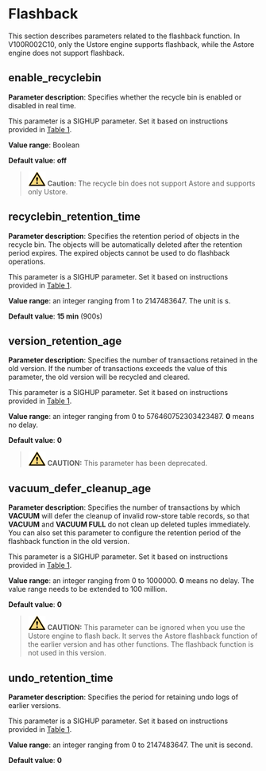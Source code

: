 # Flashback<a name="EN-US_TOPIC_0000001104548132"></a>

This section describes parameters related to the flashback function. In V100R002C10, only the Ustore engine supports flashback, while the Astore engine does not support flashback.

## enable\_recyclebin<a name="section59681653121117"></a>

**Parameter description**: Specifies whether the recycle bin is enabled or disabled in real time.

This parameter is a SIGHUP parameter. Set it based on instructions provided in  [Table 1](../DatabaseAdministrationGuide/resetting-parameters.md#en-us_topic_0283137176_en-us_topic_0237121562_en-us_topic_0059777490_t91a6f212010f4503b24d7943aed6d846).

**Value range**: Boolean

**Default value**:  **off**

>![](./public_sys-resources/icon-caution.gif) **Caution:**
>The recycle bin does not support Astore and supports only Ustore.

## recyclebin\_retention\_time<a name="section9443171010611"></a>

**Parameter description**: Specifies the retention period of objects in the recycle bin. The objects will be automatically deleted after the retention period expires. The expired
objects cannot be used to do flashback operations.

This parameter is a SIGHUP parameter. Set it based on instructions provided in  [Table 1](../DatabaseAdministrationGuide/resetting-parameters.md#en-us_topic_0283137176_en-us_topic_0237121562_en-us_topic_0059777490_t91a6f212010f4503b24d7943aed6d846).

**Value range**: an integer ranging from 1 to 2147483647. The unit is s.

**Default value**:  **15 min**  \(900s\)

## version\_retention\_age<a name="section464416433618"></a>

**Parameter description**: Specifies the number of transactions retained in the old version. If the number of transactions exceeds the value of this parameter, the old version will be recycled and cleared.

This parameter is a SIGHUP parameter. Set it based on instructions provided in  [Table 1](../DatabaseAdministrationGuide/resetting-parameters.md#en-us_topic_0283137176_en-us_topic_0237121562_en-us_topic_0059777490_t91a6f212010f4503b24d7943aed6d846).

**Value range**: an integer ranging from 0 to 576460752303423487.  **0**  means no delay.

**Default value**:  **0**

>![](public_sys-resources/icon-caution.gif) **CAUTION:** 
>This parameter has been deprecated.

## vacuum\_defer\_cleanup\_age<a name="section1613641811206"></a>

**Parameter description**: Specifies the number of transactions by which  **VACUUM**  will defer the cleanup of invalid row-store table records, so that  **VACUUM**  and  **VACUUM FULL**  do not clean up deleted tuples immediately. You can also set this parameter to configure the retention period of the flashback function in the old version.

This parameter is a SIGHUP parameter. Set it based on instructions provided in  [Table 1](../DatabaseAdministrationGuide/resetting-parameters.md#en-us_topic_0283137176_en-us_topic_0237121562_en-us_topic_0059777490_t91a6f212010f4503b24d7943aed6d846).

**Value range**: an integer ranging from 0 to 1000000.  **0**  means no delay. The value range needs to be extended to 100 million.

**Default value**:  **0**

>![](public_sys-resources/icon-caution.gif) **CAUTION:** 
>This parameter can be ignored when you use the Ustore engine to flash back. It serves the Astore flashback function of the earlier version and has other functions. The flashback function is not used in this version.

## undo\_retention\_time<a name="section179846211004"></a>

**Parameter description**: Specifies the period for retaining undo logs of earlier versions.

This parameter is a SIGHUP parameter. Set it based on instructions provided in  [Table 1](../DatabaseAdministrationGuide/resetting-parameters.md#en-us_topic_0283137176_en-us_topic_0237121562_en-us_topic_0059777490_t91a6f212010f4503b24d7943aed6d846).

**Value range**: an integer ranging from 0 to 2147483647. The unit is second.

**Default value**:  **0**
